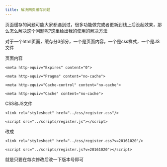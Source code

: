 ```yaml
---
title: 解决网页缓存问题
---
```


页面缓存的问题可能大家都遇到过，很多功能做完或者更新到线上后没起效果，那么怎么解决这个问题呢?这里给出我的使用的解决方法

对于一个html页面，缓存分3部分，一个是页面内容，一个是css样式，一个是JS文件

页面内容
```
<meta http-equiv="Expires" content="0">

<meta http-equiv="Pragma" content="no-cache">

<meta http-equiv="Cache-control" content="no-cache">

<meta http-equiv="Cache" content="no-cache">
```

CSS和JS文件
```
<link rel="stylesheet" href="../css/register.css"/>

<script src="../scripts/register.js"></script>
```

改成
```
<link rel="stylesheet" href="../css/register.css?v=20161020"/>

<script src="../scripts/register.js?v=20161020"></script>
```

就是只要在每次修改后改一下版本号即可